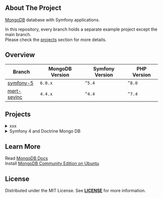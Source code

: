 ## About The Project
[MongoDB][mongodb] database with Symfony applications.    

In this repository, every branch holds a separate example project except the main branch.  
Please check the [projects](#projects) section for more details.


## Overview
| Branch                     | MongoDB Version | Symfony Version | PHP Version |
|----------------------------|-----------------|-----------------|-------------|
| [symfony-5][symfony-5]     | `6.0.x`         | `^5.4`          | `^8.0`      |
| [mert-sevinc][mert-sevinc] | `4.4.x`         | `^4.4`          | `^7.4`      |


## Projects
<details><summary>xxx</summary>  
<p>  

<img
src="xxx"
alt="xxx"
width="80%"
/>

**Code:** https://github.com/habibun/symfony-mongodb/tree/xx  
**Resources:**
- [xx][xx] 
<br/>

#### Installation
```bash
git clone git@github.com:habibun/symfony-mongodb.git
cd symfony-mongodb
git checkout xx
git pull origin xx
symfony composer install
```

</p>
</details>


<details><summary>Symfony 4 and Doctrine Mongo DB</summary>  
<p>  

<img
src="xxx"
alt="xxx"
width="80%"
/>

**Code:** https://github.com/habibun/symfony-mongodb/tree/mert-sevinc  
**Resources:**
- [Symfony 4 and Doctrine Mongo DB][https://medium.com/@ahmetmertsevinc/symfony-4-and-doctrine-mongo-db-c9ac0f02f742]  
<br/>

#### Installation
```bash
git clone git@github.com:habibun/symfony-mongodb.git
cd symfony-mongodb
git checkout mert-sevinc
git pull origin mert-sevinc
symfony composer install
```

</p>
</details>


## Learn More
Read [MongoDB Docs](https://www.mongodb.com/docs/)  
Install [MongoDB Community Edition on Ubuntu](https://www.mongodb.com/docs/v4.4/tutorial/install-mongodb-on-ubuntu/)


## License
Distributed under the MIT License. See **[LICENSE][license]** for more information.


[//]: # (Links)
[mongodb]: https://www.mongodb.com
[license]: https://github.com/habibun/symfony-mongodb/blob/main/LICENSE

[mert-sevinc]: https://github.com/habibun/symfony-mongodb/tree/mert-sevinc
[symfony-5]: https://github.com/habibun/symfony-mongodb/tree/symfony-5
[license]: https://github.com/habibun/symfony-mongodb/blob/main/LICENSE
